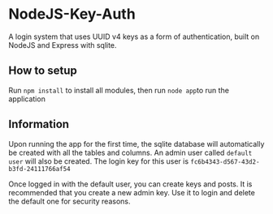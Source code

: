 # NodeJS-Key-Auth
A login system that uses UUID v4 keys as a form of authentication, built on NodeJS and Express with sqlite.

## How to setup
Run `npm install` to install all modules,
then run `node app`to run the application

## Information
Upon running the app for the first time, the sqlite database will automatically be created with all the
tables and columns. An admin user called `default user` will also be created. The login key for this
user is `fc6b4343-d567-43d2-b3fd-24111766af54`

Once logged in with the default user, you can create keys and posts. It is recommended that you create a new
admin key. Use it to login and delete the default one for security reasons.
